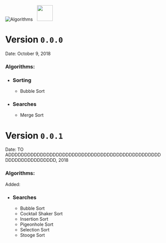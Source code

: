 <div align="left">
<img src="https://cdn.abraham.gq/projects/algorithms/algorithms.svg" alt="Algorithms"> <img src="http://konpa.github.io/devicon/devicon.git/icons/python/python-original.svg" width="50px">
<div>

# Version `0.0.0`

Date: October 9, 2018

### Algorithms:

- ### Sorting
  - Bubble Sort
- ### Searches
  - Merge Sort

# Version `0.0.1`

Date: TO ADDDDDDDDDDDDDDDDDDDDDDDDDDDDDDDDDDDDDDDDDDDDDDDDDDDDDDDDDDDDDDDD, 2018

### Algorithms:

Added:

- ### Searches
  - Bubble Sort
  - Cocktail Shaker Sort
  - Insertion Sort
  - Pigeonhole Sort
  - Selection Sort
  - Stooge Sort
